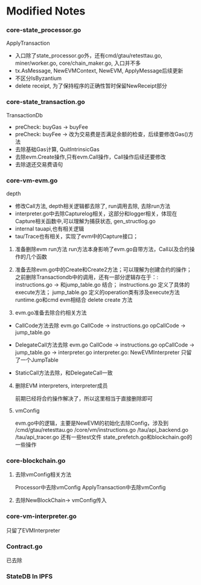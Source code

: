 # Modified Notes

### core-state_processor.go

ApplyTransaction
- 入口除了state_processor.go外，还有cmd/gtau/retesttau.go, miner/worker.go, core/chain_maker.go, 入口并不多
- tx.AsMessage, NewEVMContext, NewEVM, ApplyMessage后续更新
- 不区分IsByzantium
- delete receipt, 为了保持程序的正确性暂时保留NewReceipt部分

### core-state_transaction.go

TransactionDb
- preCheck: buyGas -> buyFee
- preCheck: buyFee -> 改为交易费是否满足余额的检查，后续要修改Gas()方法
- 去除基础Gas计算, QuitIntrinsicGas
- 去除evm.Create操作,只有evm.Call操作，Call操作后续还要修改
- 去除退还交易费语句

### core-vm-evm.go
depth
- 修改Call方法, depth相关逻辑都去除了, run调用去除, 去除run方法
- interpreter.go中去除Capturelog相关，这部分和logger相关，体现在Capture相关函数中,可以理解为捕获状态, gen_structlog.go
- internal tauapi,也有相关逻辑
- tau/Trace也有相关，实现了evm中的Capture接口；

1. 准备删除evm run方法
   run方法本身影响了evm.go自带方法，Call以及合约操作的几个函数

2. 准备去除evm.go中的Create和Create2方法；可以理解为创建合约的操作；之前删除Transactiondb中的调用，还有一部分逻辑存在于：:
	instructions.go -> 和jump_table.go 结合；
	instructions.go 定义了具体的execute方法；
	jump_table.go 定义的operation类有涉及execute方法
	runtime.go和cmd evm相结合
	delete create 方法

3. evm.go准备去除合约相关方法
- CallCode方法去除
	evm.go CallCode -> instructions.go opCallCode -> jump_table.go 

- DelegateCall方法去除
	evm.go CallCode -> instructions.go opCallCode -> jump_table.go  -> interpreter.go
    interpreter.go: NewEVMInterpreter 只留了一个JumpTable

- StaticCall方法去除，和DelegateCall一致

4. 删除EVM interpreters, interpreter成员

	前期已经将合约操作解决了，所以这里相当于直接删除即可

5. vmConfig

	evm.go中的逻辑，主要是NewEVM的初始化去除Config，涉及到
		/cmd/gtau/retesttau.go
	    /core/vm/instructions.go
		/tau/api_backend.go
		/tau/api_tracer.go
	还有一些test文件
	state_prefetch.go和blockchain.go的一些操作

### core-blockchain.go 
1. 去除vmConfig相关方法

	Processor中去除vmConfig
	ApplyTransaction中去除vmConfig

2. 去除NewBlockChain-> vmConfig传入

### core-vm-interpreter.go
只留了EVMInterpreter

### Contract.go 
已去除

### StateDB In IPFS
